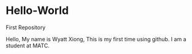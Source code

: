 # Hello-World
First Repository

Hello,
My name is Wyatt Xiong, This is my first time using github. I am a student at MATC.
